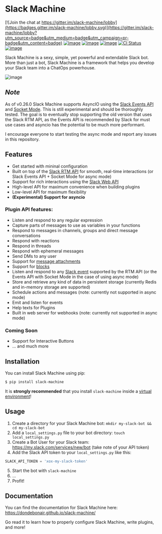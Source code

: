 # Slack Machine

[![Join the chat at https://gitter.im/slack-machine/lobby](https://badges.gitter.im/slack-machine/lobby.svg)](https://gitter.im/slack-machine/lobby?utm_source=badge&utm_medium=badge&utm_campaign=pr-badge&utm_content=badge)
[![image](https://img.shields.io/pypi/v/slack-machine.svg)](https://pypi.python.org/pypi/slack-machine)
[![image](https://img.shields.io/pypi/l/slack-machine.svg)](https://pypi.python.org/pypi/slack-machine)
[![image](https://img.shields.io/pypi/pyversions/slack-machine.svg)](https://pypi.python.org/pypi/slack-machine)
[![CI Status](https://github.com/DonDebonair/slack-machine/actions/workflows/ci.yml/badge.svg)](https://github.com/DonDebonair/slack-machine/actions/workflows/ci.yml)
[![image](https://codecov.io/gh/DonDebonair/slack-machine/branch/main/graph/badge.svg)](https://codecov.io/gh/DonDebonair/slack-machine)

Slack Machine is a sexy, simple, yet powerful and extendable Slack bot.
More than just a bot, Slack Machine is a framework that helps you
develop your Slack team into a ChatOps powerhouse.

![image](extra/logo.png)

## *Note*

As of v0.26.0 Slack Machine supports AsyncIO using the
[Slack Events API](https://api.slack.com/apis/connections/events-api) and
[Socket Mode](https://api.slack.com/apis/connections/socket). This is still experimental and should be thoroughly
tested. The goal is to eventually stop supporting the old version that uses the Slack RTM API, as the Events API is
recommended by Slack for must use cases and asyncio has the potential to be much more performant.

I encourage everyone to start testing the async mode and report any issues in this repository.

## Features

- Get started with mininal configuration
- Built on top of the [Slack RTM API](https://api.slack.com/rtm) for smooth, real-time
  interactions (or Slack Events API + Socket Mode for async mode)
- Support for rich interactions using the [Slack Web API](https://api.slack.com/web)
- High-level API for maximum convenience when building plugins
- Low-level API for maximum flexibility
- **(Experimental) Support for asyncio**

### Plugin API features:

- Listen and respond to any regular expression
- Capture parts of messages to use as variables in your functions
- Respond to messages in channels, groups and direct message conversations
- Respond with reactions
- Respond in threads
- Respond with ephemeral messages
- Send DMs to any user
- Support for [message attachments](https://api.slack.com/docs/message-attachments)
- Support for [blocks](https://api.slack.com/reference/block-kit/blocks)
- Listen and respond to any [Slack event](https://api.slack.com/events) supported by the RTM API (or the Events API
  with Socket Mode in the case of using async mode)
- Store and retrieve any kind of data in persistent storage (currently Redis and in-memory storage are supported)
- Schedule actions and messages (note: currently not supported in async mode)
- Emit and listen for events
- Help texts for Plugins
- Built in web server for webhooks (note: currently not supported in async mode)

### Coming Soon

- Support for Interactive Buttons
- ... and much more

## Installation

You can install Slack Machine using pip:

``` bash
$ pip install slack-machine
```

It is **strongly recommended** that you install `slack-machine` inside a
[virtual environment](https://docs.python.org/3/tutorial/venv.html)!

## Usage

1. Create a directory for your Slack Machine bot:
   `mkdir my-slack-bot && cd my-slack-bot`
2. Add a `local_settings.py` file to your bot directory:
   `touch local_settings.py`
3. Create a Bot User for your Slack team:
   https://my.slack.com/services/new/bot (take note of your API
   token)
4. Add the Slack API token to your `local_settings.py` like this:

``` python
SLACK_API_TOKEN = 'xox-my-slack-token'
```

5. Start the bot with `slack-machine`
6. ...
7. Profit!

## Documentation

You can find the documentation for Slack Machine here: https://dondebonair.github.io/slack-machine/

Go read it to learn how to properly configure Slack Machine, write plugins, and more!
